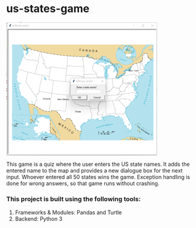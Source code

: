 <h1>us-states-game</h1>
<img align="middle" width="400" alt="demo two" src="https://github.com/SrimanPolusani/us-states-game/blob/master/all_us_states.png?raw=true">
<p>This game is a quiz where the user enters the US state names. It adds the entered name to the map and provides a new dialogue box for the next input. Whoever entered all 50 states wins the game. Exception handling is done for wrong answers, so that game runs without crashing.</p>
<h3>This project is built using the following tools:</h3>
<ol>
  <li>Frameworks & Modules: Pandas and Turtle</li>
  <li>Backend: Python 3</li>
</ol>
